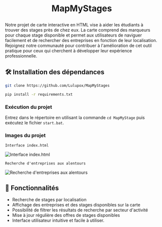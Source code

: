 # <p align="center">MapMyStages</p>

Notre projet de carte interactive en HTML vise à aider les étudiants à trouver des stages près de chez eux. La carte comprend des marqueurs pour chaque stage disponible et permet aux utilisateurs de naviguer facilement et de rechercher des entreprises en fonction de leur localisation. Rejoignez notre communauté pour contribuer à l'amélioration de cet outil pratique pour ceux qui cherchent à développer leur expérience professionnelle.

## 🛠️ Installation des dépendances
```bash
git clone https://github.com/Lulupox/MapMyStages
```

```bash
pip install -r requirements.txt
```
### Exécution du projet
Entrez dans le répertoire en utilisant la commande `cd MapMyStage` puis exécutez le fichier `start.bat`.

### Images du projet

`Interface index.html`

![Interface index.html](https://i.goopics.net/b4cgjn.png)

`Recherche d'entreprises aux alentours`

![Recherche d'entreprises aux alentours](https://i.goopics.net/pwbu7p.png)

## 🧐 Fonctionnalités
- Recherche de stages par localisation
- Affichage des entreprises et des stages disponibles sur la carte
- Possibilité de filtrer les résultats de recherche par secteur d'activité
- Mise à jour régulière des offres de stages disponibles
- Interface utilisateur intuitive et facile à utiliser.
